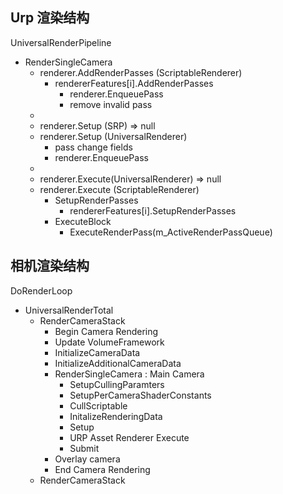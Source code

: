 ## Urp 渲染结构

UniversalRenderPipeline
- RenderSingleCamera
	- renderer.AddRenderPasses (ScriptableRenderer)
		- rendererFeatures[i].AddRenderPasses
			- renderer.EnqueuePass
			- remove invalid pass
	- 
	- renderer.Setup (SRP) => null
	- renderer.Setup (UniversalRenderer)
		- pass change fields
		- renderer.EnqueuePass
	- 
	- renderer.Execute(UniversalRenderer) => null
	- renderer.Execute (ScriptableRenderer)
		- SetupRenderPasses
			- rendererFeatures[i].SetupRenderPasses
		- ExecuteBlock
			- ExecuteRenderPass(m_ActiveRenderPassQueue)

## 相机渲染结构

DoRenderLoop
- UniversalRenderTotal
	- RenderCameraStack
		- Begin Camera Rendering
		- Update VolumeFramework
		- InitializeCameraData
		- InitializeAdditionalCameraData
		- RenderSingleCamera : Main Camera
			- SetupCullingParamters
			- SetupPerCameraShaderConstants
			- CullScriptable
			- InitalizeRenderingData
			- Setup
			- URP Asset Renderer Execute
			- Submit
		- Overlay camera
		- End Camera Rendering
	- RenderCameraStack

